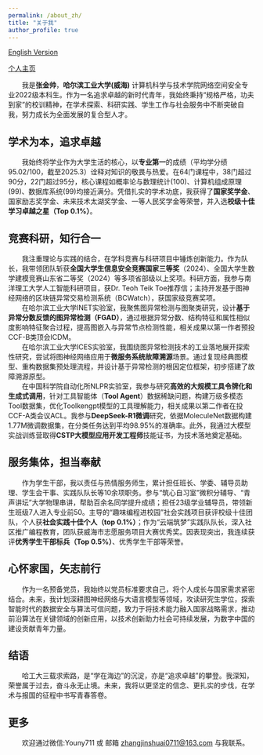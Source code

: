 ```yaml
---
permalink: /about_zh/
title: "关于我"
author_profile: true
---
```

[English Version](//younyzjs.github.io/zjs.github.io/)

[个人主页](https://www.wolai.com/7toMo7XR34wwcJg6iynLcA)

&emsp;&emsp;我是**张金帅**，**哈尔滨工业大学(威海)** 计算机科学与技术学院网络空间安全专业2022级本科生。作为一名追求卓越的新时代青年，我始终秉持“规格严格，功夫到家”的校训精神，在学术探索、科研实践、学生工作与社会服务中不断突破自我，努力成长为全面发展的复合型人才。

学术为本，追求卓越
------
&emsp;&emsp;我始终将学业作为大学生活的核心，以**专业第一**的成绩（平均学分绩95.02/100，截至2025.3）诠释对知识的敬畏与热爱。在64门课程中，38门超过90分，22门超过95分，核心课程如概率论与数理统计(100)、计算机组成原理(99)、数据库系统(99)均接近满分。凭借扎实的学术功底，我获得了**国家奖学金**、国家励志奖学金、未来技术太湖奖学金、一等人民奖学金等荣誉，并入选**校级十佳学习卓越之星（Top 0.1%）**。

竞赛科研，知行合一
------
&emsp;&emsp;我注重理论与实践的结合，在学科竞赛与科研项目中锤炼创新能力。作为队长，我带领团队斩获**全国大学生信息安全竞赛国家三等奖**（2024）、全国大学生数学建模竞赛山东省二等奖（2024）等多项省部级以上奖项。科研方面，我参与南洋理工大学人工智能科研项目，获Dr. Teoh Teik Toe推荐信；主持开发基于图神经网络的区块链异常交易检测系统（BCWatch），获国家级竞赛奖项。  
&emsp;&emsp;在哈尔滨工业大学INET实验室，我聚焦图异常检测与图聚类研究，设计**基于异常分数反馈的图异常检测（FGAD）**，通过根据异常分数、结构特征和属性相似度影响特征聚合过程，提高图嵌入与异常节点检测性能，相关成果以第一作者预投CCF-B类顶会ICDM。  
&emsp;&emsp;在哈尔滨工业大学ICES实验室，我围绕图异常检测技术的工业落地展开探索性研究，尝试将图神经网络应用于**微服务系统故障溯源**场景。通过复现经典图模型、重构数据集预处理流程，并设计基于异常检测的根因定位框架，初步搭建了故障溯源原型。  
&emsp;&emsp;在中国科学院自动化所NLPR实验室，我参与研究**高效的大规模工具令牌化和生成式调用**，针对工具智能体（**Tool Agent**）数据稀缺问题，构建万级多模态Tool数据集，优化Toolkengpt模型的工具理解能力，相关成果以第二作者在投CCF-A类会议ACL。我参与**DeepSeek-R1微调**研究，依据MoleculeNet数据构建1.77M微调数据集，在分类任务达到平均98.95%的准确率。此外，我通过大模型实战训练营取得**CSTP大模型应用开发工程师**技能证书，为技术落地奠定基础。

服务集体，担当奉献
------
&emsp;&emsp;作为学生干部，我以责任与热情服务师生，累计担任班长、学委、辅导员助理、学生会干事、实践队队长等10余项职务。参与“筑心自习室”微积分辅导、“青声讲坛”大学物理串讲，帮助百余名同学提升成绩；担任23级学业辅导员，带领新生班级7人进入专业前50。主导的“趣味编程进校园”社会实践项目获评校级十佳团队，个人获**社会实践十佳个人（top 0.1%）**；作为“云端筑梦”实践队队长，深入社区推广编程教育，团队获威海市志愿服务项目大赛优秀奖。因表现突出，我连续获评**优秀学生干部标兵（Top 0.5%）**、优秀学生干部等荣誉。

心怀家国，矢志前行
------
&emsp;&emsp;作为一名预备党员，我始终以党员标准要求自己，将个人成长与国家需求紧密结合。未来，我计划深耕图神经网络与大语言模型等领域，攻读研究生学位，探索智能时代的数据安全与算法可信问题，致力于将技术能力融入国家战略需求，推动前沿算法在关键领域的创新应用，以技术创新助力社会可持续发展，为数字中国的建设贡献青年力量。


结语
------
&emsp;&emsp;哈工大三载求索路，是“学在海边”的沉淀，亦是“追求卓越”的攀登。我深知，荣誉属于过去，奋斗永无止境。未来，我将以更坚定的信念、更扎实的步伐，在学术与报国的征程中书写青春答卷。

更多
------
&emsp;&emsp;欢迎通过微信:Youny711 或 邮箱 <a href="mailto:zhangjinshuai0711@163.com">zhangjinshuai0711@163.com</a> 与我联系。
